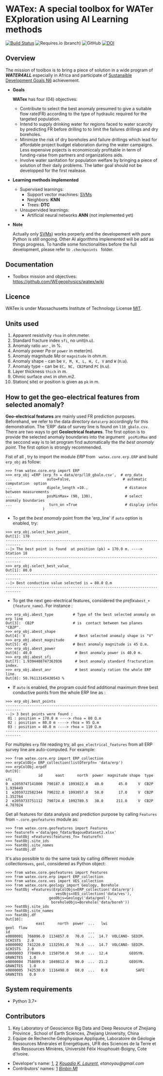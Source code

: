 # WATex: A special toolbox for WATer EXploration  using AI Learning methods

[![Build Status](https://travis-ci.com/WEgeophysics/watex.svg?branch=master)](https://travis-ci.com/WEgeophysics/watex) ![Requires.io (branch)](https://img.shields.io/requires/github/WEgeophysics/watex/master?style=flat-square) ![GitHub](https://img.shields.io/github/license/WEgeophysics/watex?color=blue&label=Licence&style=flat-square) [![DOI](https://zenodo.org/badge/DOI/10.5281/zenodo.4896758.svg)](https://doi.org/10.5281/zenodo.4896758)


## Overview

The mission of toolbox is to bring a piece of solution in a wide program of   **_WATER4ALL_** especially in Africa and participate of [Sustanaible Development Goals N6](https://www.un.org/sustainabledevelopment/development-agenda/) achievement. 

* **Goals** 

    **WATex** has four (04) objectives:
    -  Contribute to select the best anomaly presumed to give a  suitable flow rate(FR) according
         to the type of hydraulic required for the targeted population.
    -  Intend to supply drinking water for regions faced to water scarcity  by predicting FR before  drilling to 
         to limit the failures drillings and dry boreholes.
    -  Minimize the risk of dry boreholes and failure drillings which lead for  affordable  project budget elaboration during the water campaigns. 
         Less expensive pojects is economiccaly profitable in term of funding-raise from partners and organizations aids.  
    -  Involve water sanitation for population welfare by bringing a piece of solution of their daily problems.
        The latter goal should not be developped for the first realease. 
   
* **Learning methods implemented**

    - Supervised learnings:  
        -  Support vector machines: [SVMs](https://www.csie.ntu.edu.tw/~cjlin/libsvm/)
        -  Neighbors: **KNN** 
        -  Trees: **DTC**
    - Unsupervided learnings: 
        -  Artificial neural networks **ANN** (not implemented yet)
 
* **Note** 

    Actually only [SVMs](https://www.csie.ntu.edu.tw/~cjlin/libsvm/)) works porperly and the developement with pure Python is still ongoing. 
    Other AI algorithms implemented will be add as things progress. To handle some fonctionalities before the full development, please refer to `.checkpoints ` folder.
     
## Documentation 

* Toolbox mission and objectives: https://github.com/WEgeophysics/watex/wiki

## Licence 

WATex is under Massachusetts Institute of Technology License [MIT](https://www.mit.edu/~amini/LICENSE.md).

## Units used 

1. Apparent resistivity `rhoa` in ohm.meter. 
2. Standard fracture index `sfi`, no unit(n.u). 
3. Anomaly ratio `anr` ,  in %.
4. Anomaly power *Pa* or `power`  in meter(m). 
5. Anomaly magnitude *Ma* or `magnitude` in ohm.m. 
6. Anomaly shape - can be `V, M, K, L, H, C, V` and `W` (n.u). 
7. Anomaly type - can be `EC, NC, CB2P`and `PC` (n.u).
8. Layer thickness `thick` in m. 
9. Ohmic surface `ohmS` in ohm.m2. 
10. Station( site) or position is given as `pk` in m.

## How to get the geo-electrical features from selected anomaly?

**Geo-electrical features** are mainly used FR prediction purposes. 
 Beforehand, we refer  to the  data directory `data\erp` accordingly for this demonstration. 
 The 'ERP' data of survey line  is found on `l10_gbalo.csv`. There are two ways to get **Geolectrical features**. 
 The first option  is to provide the selected anomaly boundaries into the argument ` posMinMax` and 
  the seccond way is to let program  find automatically the *the best anomaly point*. The first option is strongly recommended. 

 Fist of all , try to import the module _ERP_ from ` watex.core.erp.ERP`  and build `erp_obj`
 as follow: 
```
>>> from watex.core.erp import ERP 
>>> erp_obj =ERP (erp_fn = data/erp/l10_gbalo.csv',  # erp_data 
...                auto=False,                        # automatic computation  option 
...                dipole_length =10.,                 # distance between measurements 
...                posMinMax= (90, 130),               # select anomaly boundaries 
...                 turn_on =True                      # display infos
                 )
```
 - To get the _best anomaly_ point from the 'erp_line' if `auto` option is enabled, try: 
```
>>> erp_obj.select_best_point_ 
Out[1]: 170 
-----------------------------------------------------------------------------
--|> The best point is found  at position (pk) = 170.0 m. ----> Station 18              
-----------------------------------------------------------------------------
>>> erp_obj.select_best_value_ 
Out[1]: 80.0
-----------------------------------------------------------------------------
--|> Best conductive value selected is = 80.0 Ω.m                    
-----------------------------------------------------------------------------
```
- To get the next geo-electrical features, considered the _prefix_`abest_+ {feature_name}`. 
For instance :

```
>>> erp_obj.abest_type         # Type of the best selected anomaly on erp line
Out[3]:  CB2P                  # is  contact between two planes "CB2P". 
>>> erp_obj.abest_shape         
Out[4]: V                       # Best selected anomaly shape is "V"
>>> erp_obj.abest_magnitude    
Out[5]: 45                     # Best anomaly magnitude is 45 Ω.m. 
>>> erp_obj.abest_power         
Out[6]: 40.0                    # Best anomaly power is 40.0 m. 
>>> erp_obj.abest_sfi          
Out[7]: 1.9394488747363936      # best anomaly standard fracturation index.
>>> erp_obj.abest_anr           # best anomaly ration the whole ERP line.
Out[8]: 50.76113145430543 % 
```
- If `auto` is enabled, the program could find additional maximum three best 
conductive points from the whole  ERP line as : 
```
>>> erp_obj.best_points 
-----------------------------------------------------------------------------
--|> 3 best points were found :
 01 : position = 170.0 m ----> rhoa = 80 Ω.m
 02 : position = 80.0 m ----> rhoa = 95 Ω.m
 03 : position = 40.0 m ----> rhoa = 110 Ω.m               
-----------------------------------------------------------------------------
```
For multiples `erp` file reading try, all `geo_electrical_features` from all 
ERP survey line are auto-computed. For example: 

```
>>> from watex.core.erp import ERP_collection
>>> erpColObj= ERP_collection(listOferpfn= 'data/erp')
>>> erpColObj.erpdf 
Out[9]:
               id      east      north  power  magnitude shape  type       sfi
0  e2059747141000  790187.0  1093022.0   40.0       45.0     V  CB2P  1.939449
1  e2059722582344  790232.0  1093057.0   50.0       17.0     V  CB2P  1.352764
2  e2059733751112  790724.0  1092789.5   30.0      211.0     V  CB2P  4.787024
```

Get all features for data analysis and prediction purpose  by calling `Features`
from `~.core.geofeatures` module as: 
```
>>> from watex.core.geofeatures import Features 
>>> featurefn ='data/geo_fdata/BagoueDataset2.xlsx' 
>>> featObj =Features(features_fn= featurefn)
>>> featObj.site_ids
>>> featObj.site_names
>>> featObj.df

``` 
It's also possible to do the same task by calling different module collections`ves`, `geol`,
considered as Python object: 
```
>>> from watex.core.geofeatures import Features 
>>> from watex.core.erp import ERP_collection 
>>> from watex.core.ves import VES_collection 
>>> from watex.core.geology import Geology, Borehole 
>>> featObj =Features(ErpColObjs=ERP_collection('data/erp')
                       vesObjs=VES_collection('data/ves'),
                    geoObjs=Geology('data/geol'),
                     boreholeObjs=Borehole('data/boreh'))
>>> featObj.site_ids
>>> featObj.site_names
>>> featObj.df
Out[10]:
              east      north  power  ...   lwi                      geol  flow
id                                    ...                                      
e0000001  766096.0  1134857.0   70.0  ...  14.7  VOLCANO- SEDIM.  SCHISTS   2.0
e0000002  741220.0  1132591.0   70.0  ...  14.7  VOLCANO- SEDIM.  SCHISTS   2.0
e0000003  770409.0  1158750.0   50.0  ...  12.4          GEOSYN. GRANITES   1.0
e0000004  758899.0  1049812.0   90.0  ...  21.2          GEOSYN. GRANITES   1.0
e0000005  742530.0  1116498.0   60.0  ...   0.0             SAFE GRANITES   0.0

```

## System requirements 
* Python 3.7+ 

## Contributors
  
1. Key Laboratory of Geoscience Big Data and Deep Resource of Zhejiang Province , School of Earth Sciences, Zhejiang University, China
2. Equipe de Recherche Géophysique Appliquée, Laboratoire de Géologie Ressources Minérales et Energétiques, UFR des Sciences de la Terre et des Ressources Minières, Université Félix Houphouët-Boigny, Cote d'Ivoire. 

* Developer's name: [1](http://www.zju.edu.cn/english/), [2](https://www.univ-fhb.edu.ci/index.php/ufr-strm/) [_Kouadio K. Laurent_](kkouao@zju.edu.cn), _etanoyau@gmail.com_
* Contributors' names: [1](http://www.zju.edu.cn/english/) [_Binbin MI_](mibinbin@zju.edu.cn)
    



	
	
	
	
	
	
	
	
	
	
	
	
	
	
	
